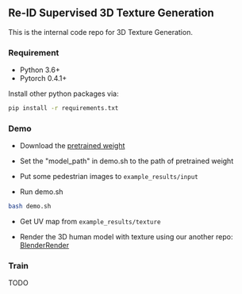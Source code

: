 ## Re-ID Supervised 3D Texture Generation

This is the internal code repo for 3D Texture Generation.

### Requirement

- Python 3.6+
- Pytorch 0.4.1+

Install other python packages via:
```bash
pip install -r requirements.txt
```

### Demo

- Download the [pretrained weight](https://drive.google.com/open?id=14DsUrAgjjHZ_WiMQ2WFez22QD5-nR7gu)

- Set the "model_path" in demo.sh to the path of pretrained weight

- Put some pedestrian images to ```example_results/input```

- Run demo.sh
```bash
bash demo.sh
```
- Get UV map from ```example_results/texture```

- Render the 3D human model with texture using our another repo:
[BlenderRender](https://github.com/yt4766269/BlenderRender)

### Train

TODO
